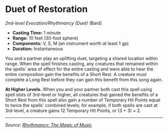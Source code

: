 # Duet of Restoration

_2nd-level Evocation/Rhythmancy (Duet)_ (Bard)

- **Casting Time:** 1 minute
- **Range:** 10 feet (30-foot sphere)
- **Components:** V, S, M (an instrument worth at least 1 gp)
- **Duration:** Instantaneous

You and a partner play an uplifting duet, targeting a shared location within range. When the spell finishes casting, any creatures that remained within the spells' area of effect for the entire casting and were able to hear the entire composition gain the benefits of a Short Rest. A creature must complete a Long Rest before they can gain this benefit from this song again.

**At Higher Levels.** When you and your partner both cast this spell using spell slots of 3rd-level or higher, all creatures that gained the benefits of a Short Rest from this spell also gain a number of Temporary Hit Points equal to twice the spells' combined levels; for example, if both spells are cast at 3rd-level, a creature gains 12 Temporary Hit Points, or (3 + 3) × 2.

---

_Source: [Rhythmancy: The Magic of Music](https://github.com/mpanighetti/dnd5e-rhythmancy)_
